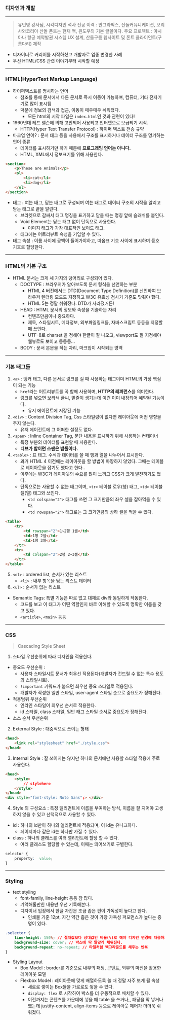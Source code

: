 ### 디자인과 개발
---
> 유민영 강사님, 시각디자인 석사 전공
> 이력 : 안그라픽스, 산돌커뮤니케이션, 모리사와코리아 
> 산돌 폰트는 현재 맥, 윈도우의 기본 글꼴이다.
> 주요 프로젝트 : 아시아나 항공 예약발권 시스템 UX 설계, 산돌구름 웹사이트 및 폰트 클라이언트(구름다리) 제작

- 디자이너로 커리어를 시작하셨고 개발자로 업종 변경한 사례
- 우선 HTML/CSS 관련 이야기부터 시작할 예정

---
### HTML(HyperText Markup Language)
- 하이퍼텍스트를 명시하는 언어
    + 참조를 통해 문서에서 다른 문서로 즉시 이동이 가능하며, 컴퓨터, 기타 전자기기로 많이 표시됨
    + 덕분에 정보의 검색과 접근, 이동이 매우매우 쉬워졌다.
        * 모든 html의 시작 파일은 `index.html`인 것과 관련이 있다!
- 1960년대 테드 넬슨에 의해 고안되어 사용되고 인터넷으로 보급되기 시작.
    + HTTP(Hyper Text Transfer Protocol) : 하이퍼 텍스트 전송 규약
- 마크업 언어? : 문서 태그 등을 사용해서 구조를 표시하거나 데이터 구조를 명기하는 언어 종류
    + 데이터를 표시하기만 하기 때문에 **프로그래밍 언어는 아니다.**
    + HTML, XML에서 정보표기를 위해 사용한다.
```html
<section>
    <p>These are Animals</p>
    <ol>
        <li>cat</li>
        <li>dog</li>
    </ol>
</section>
```
- 태그 : 여는 태그, 닫는 태그로 구성되며 여는 태그로 데이터 구조의 시작을 알리고 닫는 태그로 끝을 알린다.
    + 브라켓으로 감싸서 태그 명칭을 표기하고 닫을 때는 명칭 앞에 슬래쉬를 붙인다.
    + Void Element는 닫는 태그 없이 단독으로 사용한다.
        * 이미지 태그가 가장 대표적인 보이드 태그.
    + 태그에는 어트리뷰트 속성을 기입할 수 있다.
- 태그 속성 : 이름 사이에 공백이 들어가야하고, 따옴표 기호 사이에 표시하며 등호 기호로 할당한다.
---
### HTML의 기본 구조
- HTML 문서는 크게 세 가지의 덩어리로 구성되어 있다.
    + DOCTYPE : 브라우저가 알아보도록 문서 형식을 선언하는 부분
        * HTML 4 버전에서는 DTD(Document Type Definition)를 선언하여 브라우저 렌더링 모드도 지정하고 W3C 유효성 검사기 기준도 맞춰야 했다.
        * HTML 5는 정말 쉬워졌다. DTD가 사라졌거든!
    + HEAD : HTML 문서의 정보와 속성을 기술하는 자리
        * 컨텐츠만큼이나 중요하다.
        * 제목, 스타일시트, 메타정보, 외부파일링크들, 자바스크립트 등등을 지정할 때 쓰인다.
        * UTF-8로 charset 을 정해야 한글이 잘 나오고, viewport도 잘 지정해야 웹뷰로도 보이고 등등등...
    + BODY : 문서 본문을 적는 자리, 마크업이 시작되는 영역
---
### 기본 태그들
1. `<a>` : 앵커 태그, 다른 문서로 링크를 걸 때 사용하는 태그이며 HTML의 가장 핵심이 되는 기능
    - `href`라는 어트리뷰트를 꼭 함께 사용하며, **HTTP의 레퍼런스**를 의미한다.
    - 링크를 넣으면 보라색 글씨, 밑줄이 생기는데 이건 이미 내장되어 예약된 기능이다.
        + 유저 에이전트에 저장된 기능
2. `<div>` : Content Division Tag, Css 스타일링이 없다면 레이아웃에 어떤 영향을 주지 않는다.
    - 유저 에이전트에 그 어떠한 설정도 없다.
3. `<span>` : Inline Container Tag, 문단 내용을 표시하기 위해 사용하는 컨테이너
    - 특정 부분의 데이터를 표현할 때 사용한다.
    - **디브가 밥이면 스팬은 밥풀이다.**
4. `<table>` : 표 태그. 수식과 데이터를 쓸 때 행과 열을 나누어서 표시한다.
    - 과거 HTML 4 이전에는 레이아웃을 할 방법이 마땅하지 않았다. 그때는 테이블로 레이아웃을 잡기도 했다고 한다..
    - 이후에는 W3C가 레이아웃의 수요를 많이 느끼고 CSS가 크게 발전하기도 했다.
    - 단독으로는 사용할 수 없는 태그이며, `<tr>` 테이블 로우(행) 태그, `<td>` 테이블 셀(열) 태그와 쓰인다.
        + `<td colspan="2">` 태그를 쓰면 그 크기만큼의 좌우 셀을 잡아먹을 수 있다.
        + `<td rowspan="2">` 태그로는 그 크기만큼의 상하 셀을 먹을 수 있다.
```html
<table>
    <tr>
        <td rowspan="2">1~2행 1셀</td>
        <td>1행 2셀</td>
        <td>1행 3셀</td>
    </tr>
    <tr>
        <td colspan="2">2행 2~3셀</td>
    </tr>
</table>
```
5. `<ol>` : ordered list, 순서가 있는 리스트
    - `<li>` : 내부 항목을 담는 리스트 데이터
6. `<ul>` : 순서가 없는 리스트

- Semantic Tags: 특별 기능은 따로 없고 대체로 div와 동일하게 작동한다.
    + 코드를 보고 이 태그가 어떤 역할인지 바로 이해할 수 있도록 명확한 이름을 갖고 있다.
    + `<article>`, `<main>` 등등
    
---

### CSS
> Cascading Style Sheet

1. 스타일 우선순위에 따라 디자인을 적용한다.
- 중요도 우선순위 :
    + 사용자 스타일시트 문서가 최우선 적용된다(개발자가 건드릴 수 없는 특수 용도의 스타일시트).
    + `!important` 키워드가 붙으면 최우선 중요 스타일로 적용된다.
    + 개발자가 작성한 일반 스타일, user-agent 스타일 순으로 중요도가 정해진다.
- 적용범위 우선순위
    + 인라인 스타일이 최우선 순서로 적용한다.
    + id 스타일, class 스타일, 일반 태그 스타일 순서로 중요도가 정해진다.
- 소스 순서 우선순위

2. External Style : 대중적으로 쓰이는 형태
```html
<head>
    <link rel="stylesheet" href="./style.css">
</head>
```
3. Internal Style : 잘 쓰이지는 않지만 하나의 문서에만 사용할 스타일 적용에 주로 사용한다.
```html
<head>
    <style>
        // stylehere
    </style>
</head>
<div style="font-style: Noto Sans";> </div>
```
4. Style 의 구성요소 : 특정 엘리먼트에 이름을 부여하는 방식, 이름을 잘 지어야 고생하지 않을 수 있고 선택적으로 사용할 수 있다.
- id : 하나의 id만이 하나의 앨리먼트에 적용되며, 이 id는 유니크하다.
    + 페이지마다 같은 id는 하나만 가질 수 있다.
- class : 하나의 클래스를 여러 앨리먼트에 할당 할 수 있다.
    + 여러 클래스도 할당할 수 있는데, 이때는 띄어쓰기로 구별한다.
```css
selector {
    property:  value;
}
```
---
### Styling
- text styling
    + font-family, line-height 등등 참 많다.
    + 기억해둘만한 내용만 우선 기록해본다.
    + 디자이너 입장에서 한글 자간은 조금 좁은 편이 가독성이 높다고 한다.
        * 인쇄물 기준 12pt, 자간 약간 좁은 것이 가장 가독성 퍼포먼스가 높다는 증명이 있다.
```css
.selector {
    line-height: 150%; // 절대값보다 상대값인 비율(%)로 해야 디자인 변경에 대응하기가 쉽다.
    background-size: cover; // 박스에 딱 알맞게 채워진다.
    background-repeat: no-repeat; // 타일처럼 백그라운드를 채우는 반복
}
```
- Styling Layout
    + Box Model : border를 기준으로 내부의 패딩, 콘텐트, 외부의 마진을 활용한 레이아웃 모델
    + Flexbox Model : 레이아웃에 맞게 배열하도록 쓸 때 정말 자주 보게 될 속성
        * 세로로 쌓이는 Box들을 가로로도 쌓을 수 있다.
        * `display: flex` 로 시작하여 박스를 더 유동적으로 배치할 수 있다.
        * 이전까지는 콘텐츠를 가운데에 넣을 때 table 을 쓰거나,, 패딩을 막 넣거나 했는데 justify-content, align-items 등으로 레이아웃 제어가 더더욱 쉬워졌다.
